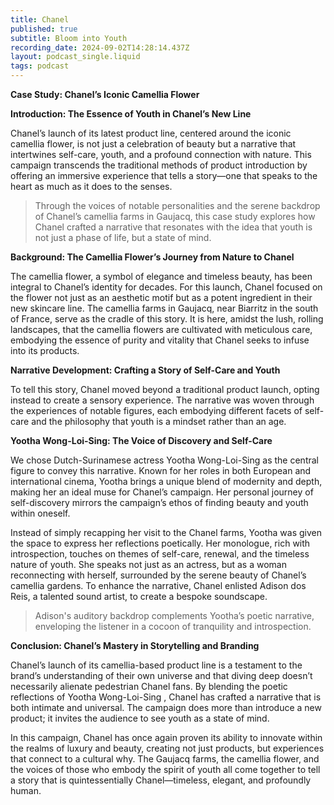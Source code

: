 ```yaml
---
title: Chanel
published: true
subtitle: Bloom into Youth
recording_date: 2024-09-02T14:28:14.437Z
layout: podcast_single.liquid
tags: podcast
---
```

**Case Study: Chanel’s Iconic Camellia Flower**

**Introduction: The Essence of Youth in Chanel’s New Line**

Chanel’s launch of its latest product line, centered around the iconic camellia flower, is not just a celebration of beauty but a narrative that intertwines self-care, youth, and a profound connection with nature. This campaign transcends the traditional methods of product introduction by offering an immersive experience that tells a story—one that speaks to the heart as much as it does to the senses.

> Through the voices of notable personalities and the serene backdrop of Chanel’s camellia farms in Gaujacq, this case study explores how Chanel crafted a narrative that resonates with the idea that youth is not just a phase of life, but a state of mind.

**Background: The Camellia Flower’s Journey from Nature to Chanel**

The camellia flower, a symbol of elegance and timeless beauty, has been integral to Chanel’s identity for decades. For this launch, Chanel focused on the flower not just as an aesthetic motif but as a potent ingredient in their new skincare line. The camellia farms in Gaujacq, near Biarritz in the south of France, serve as the cradle of this story. It is here, amidst the lush, rolling landscapes, that the camellia flowers are cultivated with meticulous care, embodying the essence of purity and vitality that Chanel seeks to infuse into its products.

**Narrative Development: Crafting a Story of Self-Care and Youth**

To tell this story, Chanel moved beyond a traditional product launch, opting instead to create a sensory experience. The narrative was woven through the experiences of notable figures, each embodying different facets of self-care and the philosophy that youth is a mindset rather than an age.

**Yootha Wong-Loi-Sing: The Voice of Discovery and Self-Care**

We chose Dutch-Surinamese actress Yootha Wong-Loi-Sing as the central figure to convey this narrative. Known for her roles in both European and international cinema, Yootha brings a unique blend of modernity and depth, making her an ideal muse for Chanel’s campaign. Her personal journey of self-discovery mirrors the campaign’s ethos of finding beauty and youth within oneself.

Instead of simply recapping her visit to the Chanel farms, Yootha was given the space to express her reflections poetically. Her monologue, rich with introspection, touches on themes of self-care, renewal, and the timeless nature of youth. She speaks not just as an actress, but as a woman reconnecting with herself, surrounded by the serene beauty of Chanel’s camellia gardens. To enhance the narrative, Chanel enlisted Adison dos Reis, a talented sound artist, to create a bespoke soundscape.

> Adison's auditory backdrop complements Yootha’s poetic narrative, enveloping the listener in a cocoon of tranquility and introspection.

**Conclusion: Chanel’s Mastery in Storytelling and Branding**

Chanel’s launch of its camellia-based product line is a testament to the brand’s understanding of their own universe and that diving deep doesn’t necessarily alienate pedestrian Chanel fans. By blending the poetic reflections of Yootha Wong-Loi-Sing , Chanel has crafted a narrative that is both intimate and universal. The campaign does more than introduce a new product; it invites the audience to see youth as a state of mind.

In this campaign, Chanel has once again proven its ability to innovate within the realms of luxury and beauty, creating not just products, but experiences that connect to a cultural why. The Gaujacq farms, the camellia flower, and the voices of those who embody the spirit of youth all come together to tell a story that is quintessentially Chanel—timeless, elegant, and profoundly human.